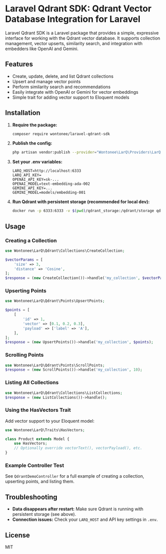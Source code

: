 # Laravel Qdrant SDK: Qdrant Vector Database Integration for Laravel

Laravel Qdrant SDK is a Laravel package that provides a simple, expressive interface for working with the Qdrant vector database. It supports collection management, vector upserts, similarity search, and integration with embedders like OpenAI and Gemini.

## Features
- Create, update, delete, and list Qdrant collections
- Upsert and manage vector points
- Perform similarity search and recommendations
- Easily integrate with OpenAI or Gemini for vector embeddings
- Simple trait for adding vector support to Eloquent models

## Installation

1. **Require the package:**
   ```sh
   composer require wontonee/laravel-qdrant-sdk
   ```

2. **Publish the config:**
   ```sh
   php artisan vendor:publish --provider="Wontonee\LarQ\Providers\LarQServiceProvider" --tag=larq-config
   ```

3. **Set your .env variables:**
   ```env
   LARQ_HOST=http://localhost:6333
   LARQ_API_KEY=
   OPENAI_API_KEY=sk-...
   OPENAI_MODEL=text-embedding-ada-002
   GEMINI_API_KEY=...
   GEMINI_MODEL=models/embedding-001
   ```

4. **Run Qdrant with persistent storage (recommended for local dev):**
   ```sh
   docker run -p 6333:6333 -v $(pwd)/qdrant_storage:/qdrant/storage qdrant/qdrant
   ```

## Usage

### Creating a Collection
```php
use Wontonee\LarQ\Qdrant\Collections\CreateCollection;

$vectorParams = [
    'size' => 3,
    'distance' => 'Cosine',
];
$response = (new CreateCollection())->handle('my_collection', $vectorParams);
```

### Upserting Points
```php
use Wontonee\LarQ\Qdrant\Points\UpsertPoints;

$points = [
    [
        'id' => 1,
        'vector' => [0.1, 0.2, 0.3],
        'payload' => ['label' => 'A'],
    ],
];
$response = (new UpsertPoints())->handle('my_collection', $points);
```

### Scrolling Points
```php
use Wontonee\LarQ\Qdrant\Points\ScrollPoints;
$response = (new ScrollPoints())->handle('my_collection', 10);
```

### Listing All Collections
```php
use Wontonee\LarQ\Qdrant\Collections\ListCollections;
$response = (new ListCollections())->handle();
```

### Using the HasVectors Trait
Add vector support to your Eloquent model:
```php
use Wontonee\LarQ\Traits\HasVectors;

class Product extends Model {
    use HasVectors;
    // Optionally override vectorText(), vectorPayload(), etc.
}
```

### Example Controller Test
See `QdrantDemoController` for a full example of creating a collection, upserting points, and listing them.

## Troubleshooting
- **Data disappears after restart:** Make sure Qdrant is running with persistent storage (see above).
- **Connection issues:** Check your `LARQ_HOST` and API key settings in `.env`.

## License
MIT
